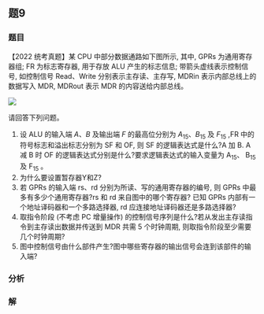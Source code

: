 ## 题9
### 题目
【2022 统考真题】某 CPU 中部分数据通路如下图所示, 其中, GPRs 为通用寄存器组; FR 为标志寄存器, 用于存放 ALU 产生的标志信息; 带箭头虚线表示控制信号, 如控制信号 Read、Write 分别表示主存读、主存写, MDRin 表示内部总线上的数据写入 MDR, MDRout 表示 MDR 的内容送给内部总线。

![](https://img.hwenyi.live/202411121725057.webp)

请回答下列问题。

1. 设 ALU 的输入端 $A\text{、}B$ 及输出端 $F$ 的最高位分别为 ${A}_{15}\text{、}{B}_{15}$ 及 ${F}_{15}$ ,FR 中的符号标志和溢出标志分别为 SF 和 OF, 则 SF 的逻辑表达式是什么?A 加 B. A 减 B 时 OF 的逻辑表达式分别是什么?要求逻辑表达式的输入变量为 ${\mathrm{A}}_{15}\text{、}{\mathrm{\;B}}_{15}$ 及 ${\mathrm{F}}_{15}$ 。
2. 为什么要设置暂存器Y和Z?
3. 若 GPRs 的输入端 rs、rd 分别为所读、写的通用寄存器的编号, 则 GPRs 中最多有多少个通用寄存器?rs 和 $\mathrm{{rd}}$ 来自图中的哪个寄存器? 已知 GPRs 内部有一个地址译码器和一个多路选择器, $\mathrm{{rd}}$ 应连接地址译码器还是多路选择器?
4. 取指令阶段 (不考虑 PC 增量操作) 的控制信号序列是什么?若从发出主存读指令到主存读出数据并传送到 MDR 共需 5 个时钟周期, 则取指令阶段至少需要几个时钟周期?
5. 图中控制信号由什么部件产生?图中哪些寄存器的输出信号会连到该部件的输入端?
### 分析

### 解